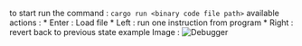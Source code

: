 to start run the command : ``cargo run <binary code file path>``
available actions :
    * Enter : Load file
    * Left  : run one instruction from program
    * Right : revert back to previous state
example Image : 
    <!-- Insert Image from path  -->
    ![Debugger](./poorman_bugger.jpg)